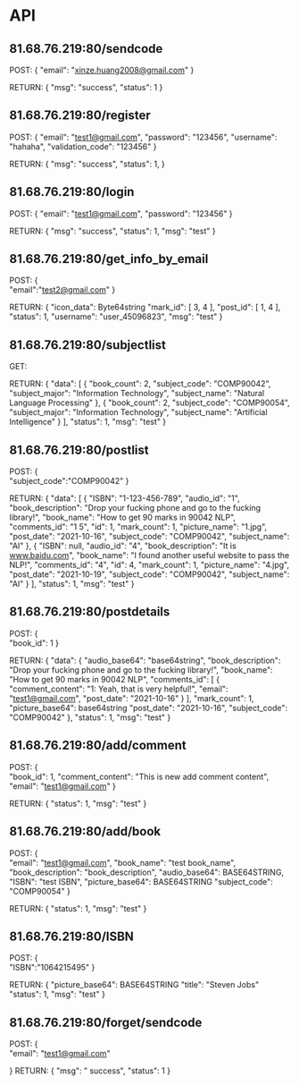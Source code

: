 # API



## 81.68.76.219:80/sendcode
POST:
{
    "email": "xinze.huang2008@gmail.com"
}

RETURN:
{
    "msg": "success",
    "status": 1
}

## 81.68.76.219:80/register
POST:
{
    "email": "test1@gmail.com",
    "password": "123456",
    "username": "hahaha",
    "validation_code": "123456"
}

RETURN:
{
    "msg": "success",
    "status": 1,
}


## 81.68.76.219:80/login
POST:
{
    "email": "test1@gmail.com",
    "password": "123456"
}

RETURN:
{
    "msg": "success",
    "status": 1,
    "msg": "test"
}

## 81.68.76.219:80/get_info_by_email
POST:
{   
    "email":"test2@gmail.com"
}

RETURN:
{
    "icon_data": Byte64string
    "mark_id": [
        3,
        4
    ],
    "post_id": [
        1,
        4
    ],
    "status": 1,
    "username": "user_45096823",
    "msg": "test"
}

## 81.68.76.219:80/subjectlist
GET:

RETURN:
{
    "data": [
        {
            "book_count": 2,
            "subject_code": "COMP90042",
            "subject_major": "Information Technology",
            "subject_name": "Natural Language Processing"
        },
        {
            "book_count": 2,
            "subject_code": "COMP90054",
            "subject_major": "Information Technology",
            "subject_name": "Artificial Intelligence"
        }
    ],
    "status": 1,
    "msg": "test"
}


## 81.68.76.219:80/postlist
POST:
{   
    "subject_code":"COMP90042"
}

RETURN:
{
    "data": [
        {
            "ISBN": "1-123-456-789",
            "audio_id": "1",
            "book_description": "Drop your fucking phone and go to the fucking library!",
            "book_name": "How to get 90 marks in 90042 NLP",
            "comments_id": "1 5",
            "id": 1,
            "mark_count": 1,
            "picture_name": "1.jpg",
            "post_date": "2021-10-16",
            "subject_code": "COMP90042",
            "subject_name": "AI"
        },
        {
            "ISBN": null,
            "audio_id": "4",
            "book_description": "It is www.baidu.com",
            "book_name": "I found another useful website to pass the NLP!",
            "comments_id": "4",
            "id": 4,
            "mark_count": 1,
            "picture_name": "4.jpg",
            "post_date": "2021-10-19",
            "subject_code": "COMP90042",
            "subject_name": "AI"
        }
    ],
    "status": 1,
    "msg": "test"
}

## 81.68.76.219:80/postdetails
POST:
{   
    "book_id": 1
}

RETURN:
{
    "data": {
        "audio_base64": "base64string",
        "book_description": "Drop your fucking phone and go to the fucking library!",
        "book_name": "How to get 90 marks in 90042 NLP",
        "comments_id": [
            {
                "comment_content": "1: Yeah, that is very helpful!",
                "email": "test1@gmail.com",
                "post_date": "2021-10-16"
            }
        ],
        "mark_count": 1,
        "picture_base64": base64string
        "post_date": "2021-10-16",
        "subject_code": "COMP90042"
    },
    "status": 1,
    "msg": "test"
}

## 81.68.76.219:80/add/comment
POST:
{   
    "book_id": 1,
    "comment_content": "This is new add comment content",
    "email": "test1@gmail.com"
}

RETURN:
{
    "status": 1,
    "msg": "test"
}

## 81.68.76.219:80/add/book
POST:
{   
    "email": "test1@gmail.com",
    "book_name": "test book_name",
    "book_description": "book_description",
    "audio_base64": BASE64STRING,
    "ISBN": "test ISBN",
    "picture_base64": BASE64STRING
    "subject_code": "COMP90054"
}

RETURN:
{
    "status": 1,
    "msg": "test"
}

## 81.68.76.219:80/ISBN
POST:
{   
    "ISBN":"1064215495"
}

RETURN:
{
    "picture_base64": BASE64STRING
    "title": "Steven Jobs"
    "status": 1,
    "msg": "test"
}

## 81.68.76.219:80/forget/sendcode
POST:
{   
    "email": "test1@gmail.com"
    
}
RETURN:
{
    "msg": " success",
    "status": 1
}



